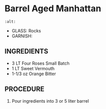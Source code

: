 # Barrel Aged Manhattan

```{image} ../../images/
:alt: 
```

* GLASS: Rocks
* GARNISH: 

## INGREDIENTS
* 3 LT      Four Roses Small Batch
* 1 LT      Sweet Vermouth
* 1-1/3 oz  Orange Bitter

## PROCEDURE
1. Pour ingredients into 3 or 5 liter barrel

